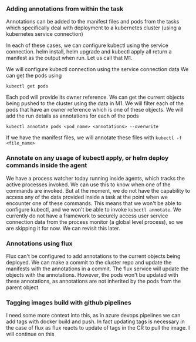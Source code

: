 ### Adding annotations from within the task
Annotations can be added to the manifest files and pods from the tasks which specifically deal with deployment to a kubernetes cluster (using a kubernetes service connection)

In each of these cases, we can configure kubectl using the service connection. 
helm install, helm upgrade and kubectl apply all return a manifest as the output when run. Let us call that M1.

We will configure kubectl connection using the service connection data
We can get the pods using
```
kubectl get pods
```

Each pod will provide its owner reference. We can get the current objects being pushed to the cluster using the data in M1. We will filter each of the pods that have an owner reference which is one of these objects. We will add the run details as annotations for each of the pods

```
kubectl annotate pods <pod_name> <annotations> --overwrite
```

If we have the manifest files, we will annotate these files with ```kubectl -f <file_name>```

### Annotate on any usage of kubectl apply, or helm deploy commands inside the agent

We have a process watcher today running inside agents, which tracks the active processes invoked. We can use this to know when one of the commands are invoked. But at the moment, we do not have the capability to access any of the data provided inside a task at the point when we encounter one of these commands. This means that we won't be able to configure kubectl, and we won't be able to invoke ```kubectl annotate```. We currently do not have a framework to securely access user service connection data from the process monitor (a global level process), so we are skipping it for now. We can revisit this later.


### Annotations using flux
Flux can't be configured to add annotations to the current objects being deployed. We can make a commit to the cluster repo and update the manifests with the annotations in a commit. The flux service will update the objects with the annotations. However, the pods won't be updated with these annotations, as annotations are not inherited by the pods from the parent object

### Tagging images build with github pipelines
I need some more context into this, as in azure devops pipelines we can add tags with docker build and push. In fact updating tags is necessary in the case of flux as flux reacts to update of tags in the CR to pull the image. I will continue on this
